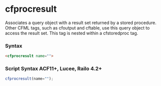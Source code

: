 # cfprocresult

Associates a query object with a result set returned by a
 stored procedure. Other CFML tags, such as cfoutput and
 cftable, use this query object to access the result set. This
 tag is nested within a cfstoredproc tag.

### Syntax

```html
<cfprocresult name="">
```

### Script Syntax ACF11+, Lucee, Railo 4.2+

```javascript
cfprocresult(name="");
```
